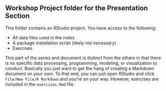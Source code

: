 ## Workshop Project folder for the Presentation Section

This folder contains an RStudio project. You have access to the following:

- All data files used in the notes
- A package installation script (likely not necessary)
- Exercises

This part of the series and document is distinct from the others in that there is no specific data processing, programming, modeling, or visualization to conduct.  Basically you just want to get the hang of creating a Markdown document on your own. To that end, you can just open RStudio and click `File/New File/R Markdown` and you're on your way.  However, exercises are included in the `exercises.Rmd` file.
  
